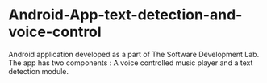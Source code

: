 # Android-App-text-detection-and-voice-control
Android application developed as a part of The Software Development Lab.
The app has two components : A voice controlled music player and a text detection module.
